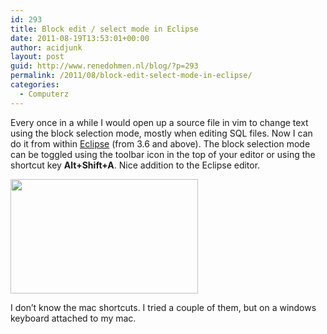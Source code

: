 ```yaml
---
id: 293
title: Block edit / select mode in Eclipse
date: 2011-08-19T13:53:01+00:00
author: acidjunk
layout: post
guid: http://www.renedohmen.nl/blog/?p=293
permalink: /2011/08/block-edit-select-mode-in-eclipse/
categories:
  - Computerz
---
```

Every once in a while I would open up a source file in vim to change text using the block selection mode, mostly when editing SQL files. Now I can do it from within [Eclipse](http://www.eclipse.org/) (from 3.6 and above). The block selection mode can be toggled using the toolbar icon in the top of your editor or using the shortcut key **Alt+Shift+A**. Nice addition to the Eclipse editor.

[<img class="alignnone size-medium wp-image-294" title="Schermafbeelding 2011-08-19 om 15.23.03" src="http://www.renedohmen.nl/blog/wp-content/uploads/2011/08/Schermafbeelding-2011-08-19-om-15.23.03-300x183.png" alt="" width="300" height="183" srcset="http://www.renedohmen.nl/blog/wp-content/uploads/2011/08/Schermafbeelding-2011-08-19-om-15.23.03-300x183.png 300w, http://www.renedohmen.nl/blog/wp-content/uploads/2011/08/Schermafbeelding-2011-08-19-om-15.23.03.png 703w" sizes="(max-width: 300px) 100vw, 300px" />](http://www.renedohmen.nl/blog/wp-content/uploads/2011/08/Schermafbeelding-2011-08-19-om-15.23.03.png)

I don&#8217;t know the mac shortcuts. I tried a couple of them, but on a windows keyboard attached to my mac.